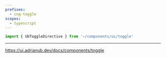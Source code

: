 ```yaml
---
prefixes:
  - cng-toggle
scopes:
  - typescript
---
```


```ts
import { UbToggleDirective } from '~/components/ui/toggle'
```

---

https://ui.adrianub.dev/docs/components/toggle
